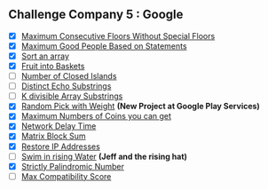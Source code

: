 ## Challenge Company 5 : Google

- [x] [Maximum Consecutive Floors Without Special Floors](https://leetcode.com/problems/maximum-consecutive-floors-without-special-floors/)
- [x] [Maximum Good People Based on Statements](https://leetcode.com/problems/maximum-good-people-based-on-statements/)
- [x] [Sort an array](https://leetcode.com/problems/sort-an-array/)
- [x] [Fruit into Baskets](https://leetcode.com/problems/fruit-into-baskets/)
- [ ] [Number of Closed Islands](https://leetcode.com/problems/number-of-closed-islands/)
- [ ] [Distinct Echo Substrings](https://leetcode.com/problems/distinct-echo-substrings/)
- [ ] [K divisible Array Substrings](https://leetcode.com/problems/k-divisible-elements-subarrays/)
- [x] [Random Pick with Weight](https://leetcode.com/problems/random-pick-with-weight/) **(New Project at Google Play Services)**
- [x] [Maximum Numbers of Coins you can get](https://leetcode.com/problems/maximum-number-of-coins-you-can-get/)
- [x] [Network Delay Time](https://leetcode.com/problems/network-delay-time/)
- [x] [Matrix Block Sum](https://leetcode.com/problems/matrix-block-sum/)
- [x] [Restore IP Addresses](https://leetcode.com/problems/restore-ip-addresses/)
- [ ] [Swim in rising Water](https://leetcode.com/problems/swim-in-rising-water/) **(Jeff and the rising hat)**
- [x] [Strictly Palindromic Number](https://leetcode.com/problems/strictly-palindromic-number/)
- [ ] [Max Compatibility Score](https://leetcode.com/problems/maximum-compatibility-score-sum/)
